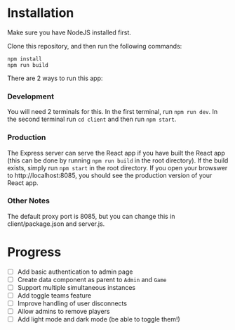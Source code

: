 # Installation

Make sure you have NodeJS installed first.

Clone this repository, and then run the following commands:
```
npm install
npm run build
```

There are 2 ways to run this app:

### Development
You will need 2 terminals for this. In the first terminal, run ```npm run dev```. In the second terminal run ```cd client``` and then run ```npm start```.

### Production
The Express server can serve the React app if you have built the React app (this can be done by running ```npm run build``` in the root directory). If the build exists, simply run ```npm start``` in the root directory. If you open your browswer to http://localhost:8085, you should see the production version of your React app.

### Other Notes
The default proxy port is 8085, but you can change this in client/package.json and server.js.

# Progress
- [ ] Add basic authentication to admin page
- [ ] Create data component as parent to ```Admin``` and ```Game```
- [ ] Support multiple simultaneous instances
- [ ] Add toggle teams feature
- [ ] Improve handling of user disconnects
- [ ] Allow admins to remove players
- [ ] Add light mode and dark mode (be able to toggle them!)